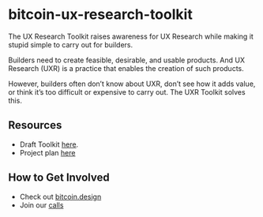 # bitcoin-ux-research-toolkit

The UX Research Toolkit raises awareness for UX Research while making it stupid simple to carry out for builders. 

Builders need to create feasible, desirable, and usable products. And UX Research (UXR) is a practice that enables the creation of such products. 

However, builders often don’t know about UXR, don’t see how it adds value, or think it’s too difficult or expensive to carry out. The UXR Toolkit solves this. 

## Resources
- Draft Toolkit [here](https://uxresearchtoolkit.simple.ink/). 
- Project plan [here](https://docs.google.com/document/d/1gCzExxQsFAMlXnKJ00EnzQWm8IsrqqaH11xzUx7_Ilo/edit#)

## How to Get Involved
- Check out [bitcoin.design](bitcoin.design)
- Join our [calls](https://www.google.com/url?q=https://github.com/BitcoinDesign/Meta/issues?q%3Dis%253Aissue%2B%2522UX%2BResearch%2BCall%2522&sa=D&source=docs&ust=1679346827544588&usg=AOvVaw1Mj3M-M78Qv3E01cZxv9l3)
